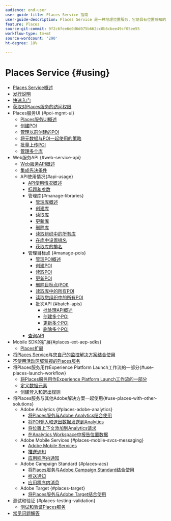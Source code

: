 ```yaml
---
audience: end-user
user-guide-title: Places Service 指南
user-guide-description: Places Service 是一种地理位置服务，它使具有位置感知的移动设备应用程序能够了解位置上下文。
feature: Places
source-git-commit: 9f2c6fee6e0d6d075b662cc0b6cbee49cf05ee55
workflow-type: tm+mt
source-wordcount: '290'
ht-degree: 18%

---
```



# Places Service {#using}

+ [Places Service概述](home.md)
+ [发行说明](release-notes.md)
+ [快速入门](getting-started.md)
+ [获取对Places服务的访问权限](places-gain-access.md)
+ Places服务UI {#poi-mgmt-ui}
   + [Places服务UI概述](poi-mgmt-ui/poi-mgmt-ui-overview.md)
   + [创建POI](poi-mgmt-ui/create-a-poi-ui.md)
   + [管理以前创建的POI](poi-mgmt-ui/managing-pois-in-the-places-ui.md)
   + [将元数据与POI一起使用的策略](poi-mgmt-ui/metadata-with-pois.md)
   + [批量上传POI](poi-mgmt-ui/bulk-upload-pois.md)
   + [管理多个库](poi-mgmt-ui/manage-libraries-in-the-places-ui.md)
+ Web服务API {#web-service-api}
   + [Web服务API概述](web-service-api/places-web-services.md)
   + [集成先决条件](web-service-api/adobe-i-o-integration.md)
   + API使用情况{#api-usage}
      + [API使用情况概述](web-service-api/api-usage/api-usage-overview.md)
      + [标题和参数](web-service-api/api-usage/headers-and-parameters.md)
      + 管理库{#manage-libraries}
         + [管理库概述](web-service-api/api-usage/manage-libraries/manage-libraries.md)
         + [创建库](web-service-api/api-usage/manage-libraries/create-a-library.md)
         + [读取库](web-service-api/api-usage/manage-libraries/read-a-library.md)
         + [更新库](web-service-api/api-usage/manage-libraries/update-a-library.md)
         + [删除库](web-service-api/api-usage/manage-libraries/delete-a-library.md)
         + [读取组织中的所有库](web-service-api/api-usage/manage-libraries/read-all-libraries-in-your-organization.md)
         + [在库中设置排名](web-service-api/api-usage/manage-libraries/set-a-ran-on-your-libraries.md)
         + [获取库的排名](web-service-api/api-usage/manage-libraries/get-a-librarys-rank.md)
      + 管理目标点 {#manage-pois}
         + [管理POI概述](web-service-api/api-usage/manage-pois/manage-pois.md)
         + [创建POI](web-service-api/api-usage/manage-pois/create-a-poi.md)
         + [读取POI](web-service-api/api-usage/manage-pois/read-a-poi.md)
         + [更新POI](web-service-api/api-usage/manage-pois/update-a-poi.md)
         + [删除目标点(POI)](web-service-api/api-usage/manage-pois/delete-a-poi.md)
         + [读取库中的所有POI](web-service-api/api-usage/manage-pois/read-all-pois-in-a-library.md)
         + [读取您组织中的所有POI](web-service-api/api-usage/manage-pois/read-all-pois-in-your-organization.md)
         + 批次API {#batch-apis}
            + [批处理API概述](web-service-api/api-usage/manage-pois/batch-apis/batch-apis.md)
            + [创建多个POI](web-service-api/api-usage/manage-pois/batch-apis/create-multiple-pois.md)
            + [更新多个POI](web-service-api/api-usage/manage-pois/batch-apis/update-multiple-pois.md)
            + [删除多个POI](web-service-api/api-usage/manage-pois/batch-apis/delete-multiple-pois.md)
      + [查询API](web-service-api/api-usage/query-apis.md)
+ Mobile SDK的扩展{#places-ext-aep-sdks}
   + [Places扩展](places-ext-aep-sdks/places-extension/places-extension.md)
+ [将Places Service与您自己的监控解决方案结合使用](using-your-own-monitor.md)
+ [不使用活动区域监视的Places服务](use-places-without-active-monitoring.md)
+ 将Places服务用作Experience Platform Launch工作流的一部分{#use-places-launch-workflow}
   + [将Places服务用作Experience Platform Launch工作流的一部分](use-places-launch-workflow/places-launch-workflow.md)
   + [定义数据元素](use-places-launch-workflow/define-data-elements.md)
   + [创建登入和退出规则](use-places-launch-workflow/create-rule-places-property.md)
+ 将Places服务与其他Adobe解决方案一起使用{#use-places-with-other-solutions}
   + Adobe Analytics {#places-adobe-analytics}
      + [将Places服务与Adobe Analytics结合使用](use-places-with-other-solutions/places-adobe-analytics/use-places-analytics-overview.md)
      + [将POI登入和退出数据发送到Analytics](use-places-with-other-solutions/places-adobe-analytics/use-places-adobe-analytics.md)
      + [将位置上下文添加到Analytics请求](use-places-with-other-solutions/places-adobe-analytics/run-reports-aa-places-data.md)
      + [在Analytics Workspace中报告位置数据](use-places-with-other-solutions/places-adobe-analytics/places-in-workspace.md)
   + Adobe Mobile Services {#places-mobile-svcs-messaging}
      + [Adobe Mobile Services](use-places-with-other-solutions/places-mobile-svcs-for-messaging/use-places-mobie-svcs-messaging.md)
      + [推送通知](use-places-with-other-solutions/places-mobile-svcs-for-messaging/mobile-svcs-messaging-push.md)
      + [应用程序内通知](use-places-with-other-solutions/places-mobile-svcs-for-messaging/mobile-svcs-messaging-inapp.md)
   + Adobe Campaign Standard {#places-acs}
      + [将Places服务与Adobe Campaign Standard结合使用](use-places-with-other-solutions/places-acs/places-acs-overview.md)
      + [推送通知](use-places-with-other-solutions/places-acs/places-acs-push-notifications.md)
      + [应用程序内消息](use-places-with-other-solutions/places-acs/places-acs-in-app-messages.md)
   + Adobe Target {#places-target}
      + [将Places服务与Adobe Target结合使用](use-places-with-other-solutions/places-target/places-target.md)
+ 测试和验证 {#places-testing-validation}
   + [测试和验证Places服务](places-testing-validation/test-validate-places.md)
+ [常见问题解答](places-faqs.md)
